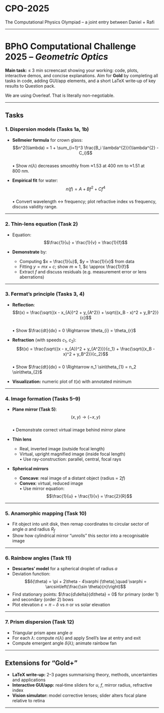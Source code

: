 # CPO-2025  
The Computational Physics Olympiad – a joint entry between Daniel + Rafi

---

# BPhO Computational Challenge 2025 – *Geometric Optics*

**Main task:** ≤ 3 min screencast showing your working: code, plots, interactive demos, and concise explanations. Aim for **Gold** by completing all tasks in code, adding GUI/app elements, and a short LaTeX write‑up of key results to Question pack.

We are using Overleaf. That is literally non-negotiable. 

---

## Tasks

### 1. **Dispersion models (Tasks 1a, 1b)**

- **Sellmeier formula** for crown glass:  
  $$n^2(\lambda) = 1 + \sum_{i=1}^3 \frac{B_i \lambda^{2}}{\lambda^{2} - C_i}$$  
  • Show $n(\lambda)$ decreases smoothly from ≈1.53 at 400 nm to ≈1.51 at 800 nm.  

- **Empirical fit** for water:  
  $$n(f) = A + B f^{2} + C f^{4}$$  
  • Convert wavelength ↔ frequency; plot refractive index vs frequency, discuss validity range.

---

### 2. **Thin‑lens equation (Task 2)**

- Equation:  
  $$\frac{1}{u} + \frac{1}{v} = \frac{1}{f}$$

- **Demonstrate** by:
  - Computing $x = \frac{1}{u}$, $y = \frac{1}{v}$ from data  
  - Fitting $y = mx + c$; show $m \approx 1$, $c \approx \frac{1}{f}$  
  - Extract $f$ and discuss residuals (e.g. measurement error or lens aberrations)

---

### 3. **Fermat’s principle (Tasks 3, 4)**

- **Reflection**:  
  $$t(x) = \frac{\sqrt{(x - x_{A})^2 + y_{A^2}} + \sqrt{(x_B - x)^2 + y_B^2}}{c}$$  
  • Show $\frac{dt}{dx} = 0 \Rightarrow \theta_{i} = \theta_{r}$

- **Refraction** (with speeds $c_1$, $c_2$):  
  $$t(x) = \frac{\sqrt{(x - x_{A})^2 + y_{A^2}}}{c_1} + \frac{\sqrt{(x_B - x)^2 + y_B^2}}{c_2}$$  
  • Show $\frac{dt}{dx} = 0 \Rightarrow n_1 \sin\theta_{1} = n_2 \sin\theta_{2}$  

- **Visualization:** numeric plot of $t(x)$ with annotated minimum

---

### 4. **Image formation (Tasks 5–9)**

- **Plane mirror (Task 5)**:  
  $$(x, y) \to (-x, y)$$  
  • Demonstrate correct virtual image behind mirror plane

- **Thin lens**  
  - Real, inverted image (outside focal length)  
  - Virtual, upright magnified image (inside focal length)  
  • Use ray‑construction: parallel, central, focal rays

- **Spherical mirrors**  
  - **Concave**: real image of a distant object (radius = $2f$)  
  - **Convex**: virtual, reduced image  
  • Use mirror equation:  
    $$\frac{1}{u} + \frac{1}{v} = \frac{2}{R}$$

---

### 5. **Anamorphic mapping (Task 10)**

- Fit object into unit disk, then remap coordinates to circular sector of angle $\alpha$ and radius $R_{f}$  
- Show how cylindrical mirror “unrolls” this sector into a recognisable image

---

### 6. **Rainbow angles (Task 11)**

- **Descartes’ model** for a spherical droplet of radius $a$  
- Deviation function:  
  $$δ(\theta) = \pi + 2\theta - 4\varphi (\theta),\quad \varphi = \arcsin\left(\frac{\sin \theta}{n}\right)$$  
- Find stationary points: $\frac{d\delta}{d\theta} = 0$ for primary (order 1) and secondary (order 2) bows  
- Plot elevation $\varepsilon = π - δ$ vs $n$ or vs solar elevation

---

### 7. **Prism dispersion (Task 12)**

- Triangular prism apex angle $\alpha$  
- For each $\lambda$: compute $n(λ)$ and apply Snell’s law at entry and exit  
- Compute emergent angle $\delta(λ)$; animate rainbow fan

---

## Extensions for “Gold+”

- **LaTeX write‑up:** 2–3 pages summarising theory, methods, uncertainties and applications  
- **Interactive GUI/app:** real‑time sliders for $u$, $f$, mirror radius, refractive index  
- **Vision simulator:** model corrective lenses; slider alters focal plane relative to retina

---
